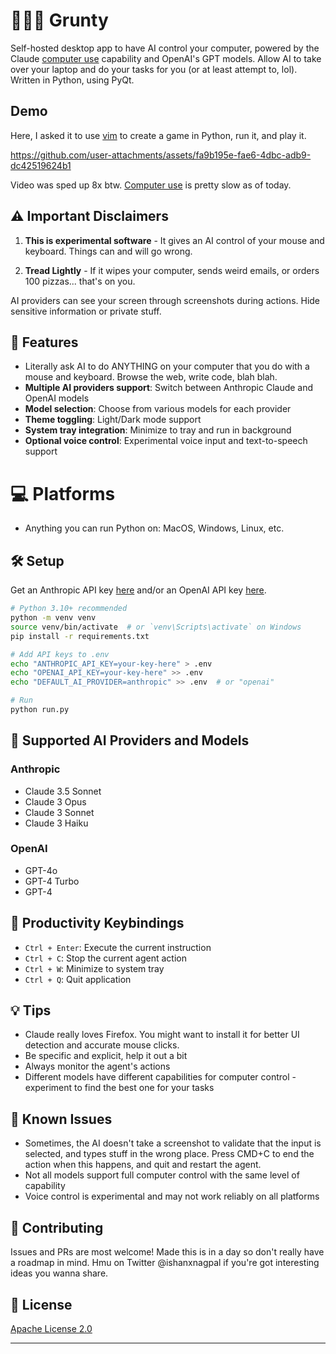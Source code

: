 # 👨🏽‍💻 Grunty

Self-hosted desktop app to have AI control your computer, powered by the Claude [computer use](https://www.anthropic.com/news/3-5-models-and-computer-use) capability and OpenAI's GPT models. Allow AI to take over your laptop and do your tasks for you (or at least attempt to, lol). Written in Python, using PyQt.

## Demo
Here, I asked it to use [vim](https://vim.rtorr.com/) to create a game in Python, run it, and play it.

https://github.com/user-attachments/assets/fa9b195e-fae6-4dbc-adb9-dc42519624b1

Video was sped up 8x btw. [Computer use](https://www.anthropic.com/news/3-5-models-and-computer-use) is pretty slow as of today.

## ⚠️ Important Disclaimers

1. **This is experimental software** - It gives an AI control of your mouse and keyboard. Things can and will go wrong.

2. **Tread Lightly** - If it wipes your computer, sends weird emails, or orders 100 pizzas... that's on you. 

AI providers can see your screen through screenshots during actions. Hide sensitive information or private stuff.

## 🎯 Features
- Literally ask AI to do ANYTHING on your computer that you do with a mouse and keyboard. Browse the web, write code, blah blah.
- **Multiple AI providers support**: Switch between Anthropic Claude and OpenAI models
- **Model selection**: Choose from various models for each provider
- **Theme toggling**: Light/Dark mode support
- **System tray integration**: Minimize to tray and run in background
- **Optional voice control**: Experimental voice input and text-to-speech support

# 💻 Platforms
- Anything you can run Python on: MacOS, Windows, Linux, etc.

## 🛠️ Setup

Get an Anthropic API key [here](https://console.anthropic.com/dashboard) and/or an OpenAI API key [here](https://platform.openai.com/api-keys).

```bash
# Python 3.10+ recommended
python -m venv venv
source venv/bin/activate  # or `venv\Scripts\activate` on Windows
pip install -r requirements.txt

# Add API keys to .env
echo "ANTHROPIC_API_KEY=your-key-here" > .env
echo "OPENAI_API_KEY=your-key-here" >> .env
echo "DEFAULT_AI_PROVIDER=anthropic" >> .env  # or "openai"

# Run
python run.py
```

## 🧠 Supported AI Providers and Models

### Anthropic
- Claude 3.5 Sonnet
- Claude 3 Opus
- Claude 3 Sonnet
- Claude 3 Haiku

### OpenAI
- GPT-4o
- GPT-4 Turbo
- GPT-4

## 🔑 Productivity Keybindings
- `Ctrl + Enter`: Execute the current instruction
- `Ctrl + C`: Stop the current agent action
- `Ctrl + W`: Minimize to system tray
- `Ctrl + Q`: Quit application

## 💡 Tips
- Claude really loves Firefox. You might want to install it for better UI detection and accurate mouse clicks.
- Be specific and explicit, help it out a bit
- Always monitor the agent's actions
- Different models have different capabilities for computer control - experiment to find the best one for your tasks

## 🐛 Known Issues

- Sometimes, the AI doesn't take a screenshot to validate that the input is selected, and types stuff in the wrong place. Press CMD+C to end the action when this happens, and quit and restart the agent.
- Not all models support full computer control with the same level of capability
- Voice control is experimental and may not work reliably on all platforms

## 🤝 Contributing

Issues and PRs are most welcome! Made this is in a day so don't really have a roadmap in mind. Hmu on Twitter @ishanxnagpal if you're got interesting ideas you wanna share. 

## 📄 License

[Apache License 2.0](LICENSE)

---
